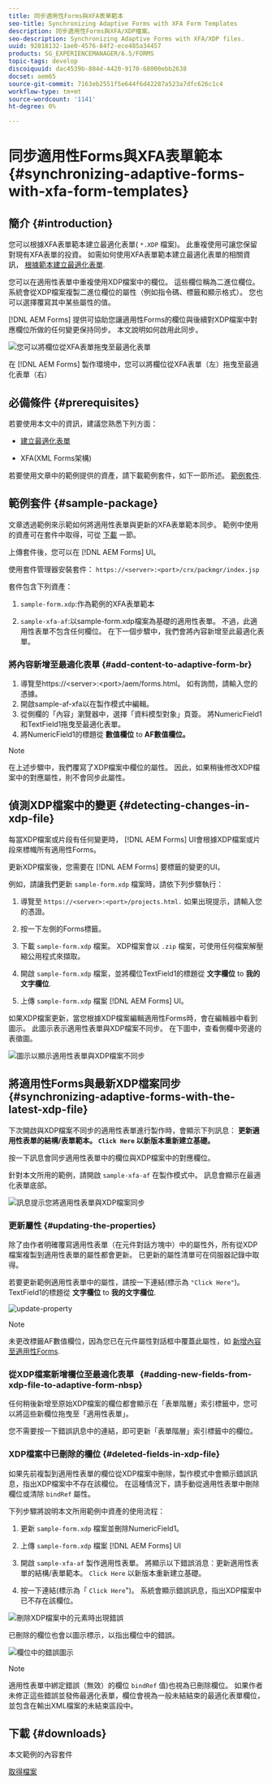 ```yaml
---
title: 同步適用性Forms與XFA表單範本
seo-title: Synchronizing Adaptive Forms with XFA Form Templates
description: 同步適用性Forms與XFA/XDP檔案。
seo-description: Synchronizing Adaptive Forms with XFA/XDP files.
uuid: 92818132-1ae0-4576-84f2-ece485a34457
products: SG_EXPERIENCEMANAGER/6.5/FORMS
topic-tags: develop
discoiquuid: dac4539b-804d-4420-9170-68000ebb2638
docset: aem65
source-git-commit: 7163eb2551f5e644f6d42287a523a7dfc626c1c4
workflow-type: tm+mt
source-wordcount: '1141'
ht-degree: 0%

---
```



# 同步適用性Forms與XFA表單範本{#synchronizing-adaptive-forms-with-xfa-form-templates}

## 簡介 {#introduction}

您可以根據XFA表單範本建立最適化表單( `*.XDP` 檔案)。 此重複使用可讓您保留對現有XFA表單的投資。 如需如何使用XFA表單範本建立最適化表單的相關資訊， [根據範本建立最適化表單](creating-adaptive-form.md).

您可以在適用性表單中重複使用XDP檔案中的欄位。 這些欄位稱為二進位欄位。 系統會從XDP檔案複製二進位欄位的屬性（例如指令碼、標籤和顯示格式）。 您也可以選擇覆寫其中某些屬性的值。

[!DNL AEM Forms] 提供可協助您讓適用性Forms的欄位與後續對XDP檔案中對應欄位所做的任何變更保持同步。 本文說明如何啟用此同步。

![您可以將欄位從XFA表單拖曳至最適化表單](assets/drag-drop-xfa.gif.gif)

在 [!DNL AEM Forms] 製作環境中，您可以將欄位從XFA表單（左）拖曳至最適化表單（右）

## 必備條件 {#prerequisites}

若要使用本文中的資訊，建議您熟悉下列方面：

* [建立最適化表單](creating-adaptive-form.md)

* XFA(XML Forms架構)

若要使用文章中的範例提供的資產，請下載範例套件，如下一節所述。 [範例套件](synchronizing-adaptive-forms-xfa.md#p-sample-package-p).

## 範例套件 {#sample-package}

文章透過範例來示範如何將適用性表單與更新的XFA表單範本同步。 範例中使用的資產可在套件中取得，可從 [下載](synchronizing-adaptive-forms-xfa.md#p-downloads-p) 一節。

上傳套件後，您可以在 [!DNL AEM Forms] UI。

使用套件管理器安裝套件： `https://<server>:<port>/crx/packmgr/index.jsp`

套件包含下列資產：

1. `sample-form.xdp`:作為範例的XFA表單範本

1. `sample-xfa-af`:以sample-form.xdp檔案為基礎的適用性表單。 不過，此適用性表單不包含任何欄位。 在下一個步驟中，我們會將內容新增至此最適化表單。

### 將內容新增至最適化表單 {#add-content-to-adaptive-form-br}

1. 導覽至https://&lt;server>:&lt;port>/aem/forms.html。 如有詢問，請輸入您的憑據。
1. 開啟sample-af-xfa以在製作模式中編輯。
1. 從側欄的「內容」瀏覽器中，選擇「資料模型對象」頁簽。 將NumericField1和TextField1拖曳至最適化表單。
1. 將NumericField1的標題從 **數值欄位** to **AF數值欄位。**

>[!NOTE]
>
>在上述步驟中，我們覆寫了XDP檔案中欄位的屬性。 因此，如果稍後修改XDP檔案中的對應屬性，則不會同步此屬性。

## 偵測XDP檔案中的變更 {#detecting-changes-in-xdp-file}

每當XDP檔案或片段有任何變更時， [!DNL AEM Forms] UI會根據XDP檔案或片段來標幟所有適用性Forms。

更新XDP檔案後，您需要在 [!DNL AEM Forms] 要標籤的變更的UI。

例如，請讓我們更新 `sample-form.xdp` 檔案時，請依下列步驟執行：

1. 導覽至 `https://<server>:<port>/projects.html.` 如果出現提示，請輸入您的憑證。
1. 按一下左側的Forms標籤。
1. 下載 `sample-form.xdp` 檔案。 XDP檔案會以 `.zip` 檔案，可使用任何檔案解壓縮公用程式來擷取。

1. 開啟 `sample-form.xdp` 檔案，並將欄位TextField1的標題從 **文字欄位** to **我的文字欄位**.

1. 上傳 `sample-form.xdp` 檔案 [!DNL AEM Forms] UI。

如果XDP檔案更新，當您根據XDP檔案編輯適用性Forms時，會在編輯器中看到圖示。 此圖示表示適用性表單與XDP檔案不同步。 在下圖中，查看側欄中旁邊的表徵圖。

![圖示以顯示適用性表單與XDP檔案不同步](assets/sync-af-xfa.png)

## 將適用性Forms與最新XDP檔案同步 {#synchronizing-adaptive-forms-with-the-latest-xdp-file}

下次開啟與XDP檔案不同步的適用性表單進行製作時，會顯示下列訊息： **更新適用性表單的結構/表單範本。 `Click Here` 以新版本重新建立基礎。**

按一下訊息會同步適用性表單中的欄位與XDP檔案中的對應欄位。

針對本文所用的範例，請開啟 `sample-xfa-af` 在製作模式中。 訊息會顯示在最適化表單底部。

![訊息提示您將適用性表單與XDP檔案同步](assets/sync-af-xfa-1.png)

### 更新屬性 {#updating-the-properties}

除了由作者明確覆寫適用性表單（在元件對話方塊中）中的屬性外，所有從XDP檔案複製到適用性表單的屬性都會更新。 已更新的屬性清單可在伺服器記錄中取得。

若要更新範例適用性表單中的屬性，請按一下連結(標示為 `"Click Here"`)。 TextField1的標題從 **文字欄位** to **我的文字欄位**.

![update-property](assets/update-property.png)

>[!NOTE]
>
>未更改標籤AF數值欄位，因為您已在元件屬性對話框中覆蓋此屬性，如 [新增內容至適用性Forms](synchronizing-adaptive-forms-xfa.md#p-add-content-to-adaptive-form-br-p).

### 從XDP檔案新增欄位至最適化表單   {#adding-new-fields-from-xdp-file-to-adaptive-form-nbsp}

任何稍後新增至原始XDP檔案的欄位都會顯示在「表單階層」索引標籤中，您可以將這些新欄位拖曳至「適用性表單」。

您不需要按一下錯誤訊息中的連結，即可更新「表單階層」索引標籤中的欄位。

### XDP檔案中已刪除的欄位 {#deleted-fields-in-xdp-file}

如果先前複製到適用性表單的欄位從XDP檔案中刪除，製作模式中會顯示錯誤訊息，指出XDP檔案中不存在該欄位。 在這種情況下，請手動從適用性表單中刪除欄位或清除 `bindRef` 屬性。

下列步驟將說明本文所用範例中資產的使用流程：

1. 更新 `sample-form.xdp` 檔案並刪除NumericField1。
1. 上傳 `sample-form.xdp` 檔案 [!DNL AEM Forms] UI
1. 開啟 `sample-xfa-af` 製作適用性表單。 將顯示以下錯誤消息：更新適用性表單的結構/表單範本。 `Click Here` 以新版本重新建立基礎。

1. 按一下連結(標示為「 `Click Here`&quot;)。 系統會顯示錯誤訊息，指出XDP檔案中已不存在該欄位。

![刪除XDP檔案中的元素時出現錯誤](assets/no-element-xdp.png)

已刪除的欄位也會以圖示標示，以指出欄位中的錯誤。

![欄位中的錯誤圖示](assets/error-field.png)

>[!NOTE]
>
>適用性表單中綁定錯誤（無效）的欄位 `bindRef` 值)也視為已刪除欄位。 如果作者未修正這些錯誤並發佈最適化表單，欄位會視為一般未結結束的最適化表單欄位，並包含在輸出XML檔案的未結束區段中。

## 下載 {#downloads}

本文範例的內容套件

[取得檔案](assets/sample-xfa-af-sync-1.0.zip)
